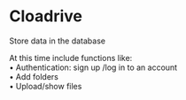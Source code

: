 # Cloadrive

Store data in the database 

At this time include functions like: <br>
• Authentication: sign up /log in to an account <br>
• Add folders <br>
• Upload/show files

